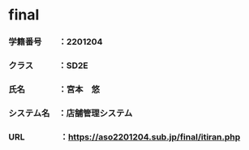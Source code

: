 # final
### 学籍番号　　：2201204
### クラス　　　：SD2E
### 氏名　　　　：宮本　悠
### システム名　：店舗管理システム
### URL　　　　 ：https://aso2201204.sub.jp/final/itiran.php
